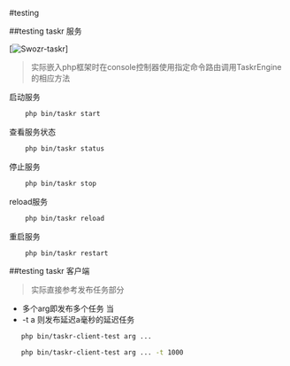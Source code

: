 #testing

##testing taskr 服务 

[![Swozr-taskr](https://github.com/Jeruier/swozr-taskr/tree/develop/testing/public/images/start-taskr-server-example.png)]

>实际嵌入php框架时在console控制器使用指定命令路由调用TaskrEngine的相应方法

启动服务
```bash
    php bin/taskr start
```

查看服务状态
```bash
    php bin/taskr status
```

停止服务
```bash
    php bin/taskr stop
```

reload服务
```bash
    php bin/taskr reload
```

重启服务
```bash
    php bin/taskr restart
```

##testing taskr 客户端
>实际直接参考发布任务部分
* 多个arg即发布多个任务 当
* -t a 则发布延迟a毫秒的延迟任务 
 ```bash
    php bin/taskr-client-test arg ...
```
 ```bash
    php bin/taskr-client-test arg ... -t 1000
```


